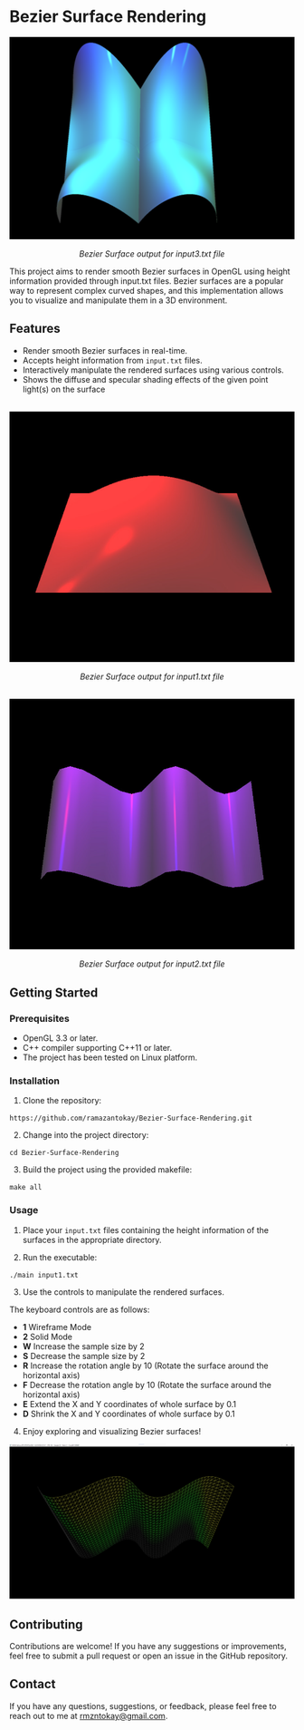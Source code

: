 # Bezier Surface Rendering
![Bezier Surface](assets/b_s.png)

<p align="center">
<i>Bezier Surface output for input3.txt file</i>
</p>

This project aims to render smooth Bezier surfaces in OpenGL using height information provided through input.txt files. Bezier surfaces are a popular way to represent complex curved shapes, and this implementation allows you to visualize and manipulate them in a 3D environment.

## Features

- Render smooth Bezier surfaces in real-time.
- Accepts height information from `input.txt` files.
- Interactively manipulate the rendered surfaces using various controls.
- Shows the diffuse and specular shading effects of the given point light(s) on the surface

\
![Bezier Surface 2](assets/b_s2.png)
<p align="center">
<i>Bezier Surface output for input1.txt file</i>
</p>

\
![Bezier Surface 3](assets/b_s3.png)
<p align="center">
<i>Bezier Surface output for input2.txt file</i>
</p>

## Getting Started

### Prerequisites

- OpenGL 3.3 or later.
- C++ compiler supporting C++11 or later.
- The project has been tested on Linux platform.

### Installation

1. Clone the repository:
```
https://github.com/ramazantokay/Bezier-Surface-Rendering.git
```

2. Change into the project directory:
```
cd Bezier-Surface-Rendering
```

3. Build the project using the provided makefile:

```
make all
```

### Usage

1. Place your `input.txt` files containing the height information of the surfaces in the appropriate directory.

2. Run the executable:

```
./main input1.txt
```

3. Use the controls to manipulate the rendered surfaces. 

The keyboard controls are as follows:
  * **1** Wireframe Mode
  * **2** Solid Mode
  * **W** Increase the sample size by 2
  * **S** Decrease the sample size by 2
  * **R** Increase the rotation angle by 10 (Rotate the surface around the horizontal axis)
  * **F** Decrease the rotation angle by 10 (Rotate the surface around the horizontal axis)
  * **E** Extend the X and Y coordinates of whole surface by 0.1
  * **D** Shrink the X and Y coordinates of whole surface by 0.1

4. Enjoy exploring and visualizing Bezier surfaces!

![Bezier Surface](assets/b_surface2.png)


## Contributing

Contributions are welcome! If you have any suggestions or improvements, feel free to submit a pull request or open an issue in the GitHub repository.

## Contact

If you have any questions, suggestions, or feedback, please feel free to reach out to me at [rmzntokay@gmail.com](mailto:rmzntokay@gmail.com).
